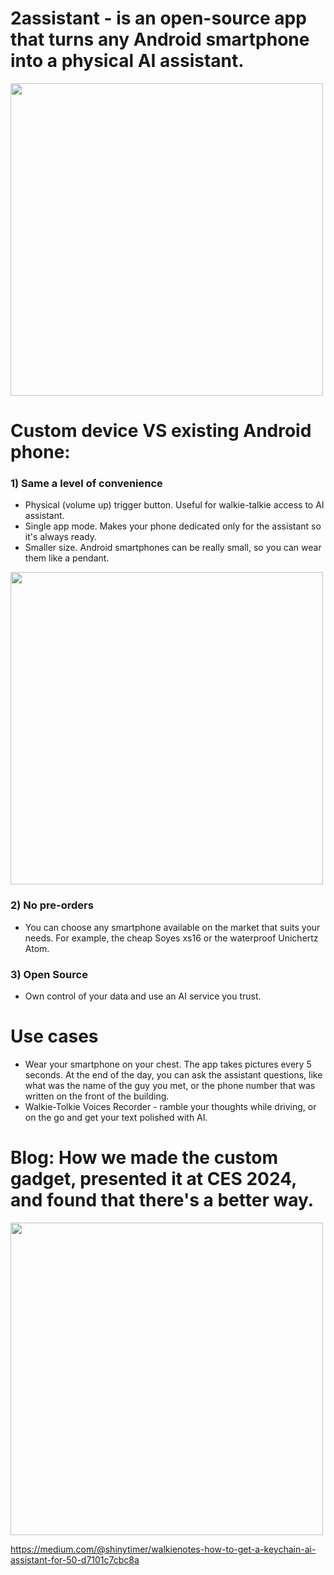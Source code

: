 # 2assistant - is an open-source app that turns any Android smartphone into a physical AI assistant.

<img src="https://github.com/1g0rrr/2assistant/assets/51457/474b842e-7276-4041-ad80-7ba7fe227df7" width="500">

# Custom device VS existing Android phone:

### 1) Same a level of convenience
- Physical (volume up) trigger button. Useful for walkie-talkie access to AI assistant.
- Single app mode. Makes your phone dedicated only for the assistant so it's always ready.
- Smaller size. Android smartphones can be really small, so you can wear them like a pendant.
<img src="https://github.com/1g0rrr/2assistant/assets/51457/e4d27802-468b-4bbc-869f-80f7a1ec5e16" width="500">


### 2) No pre-orders
-  You can choose any smartphone available on the market that suits your needs. For example, the cheap Soyes xs16 or the waterproof Unichertz Atom.

### 3) Open Source
- Own control of your data and use an AI service you trust. 

# Use cases
- Wear your smartphone on your chest. The app takes pictures every 5 seconds. At the end of the day, you can ask the assistant questions, like what was the name of the guy you met, or the phone number that was written on the front of the building.
- Walkie-Tolkie Voices Recorder - ramble your thoughts while driving, or on the go and get your text polished with AI.


# Blog: How we made the custom gadget, presented it at CES 2024, and found that there's a better way.
<img src="https://github.com/1g0rrr/2assistant/assets/51457/2a013249-eae6-4413-88ce-cc9429beb36a" width="500">

https://medium.com/@shinytimer/walkienotes-how-to-get-a-keychain-ai-assistant-for-50-d7101c7cbc8a
